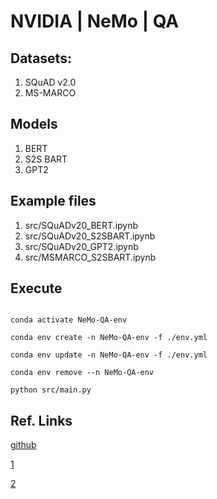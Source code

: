 # NVIDIA | NeMo | QA

## Datasets: 

1. SQuAD v2.0
2. MS-MARCO

## Models

1. BERT
2. S2S BART
3. GPT2

## Example files

1. src/SQuADv20_BERT.ipynb
2. src/SQuADv20_S2SBART.ipynb
3. src/SQuADv20_GPT2.ipynb
4. src/MSMARCO_S2SBART.ipynb

## Execute

```

conda activate NeMo-QA-env

conda env create -n NeMo-QA-env -f ./env.yml

conda env update -n NeMo-QA-env -f ./env.yml

conda env remove --n NeMo-QA-env

python src/main.py

```

## Ref. Links

[github](https://github.com/Diegoomal)

[1](https://docs.nvidia.com/nemo-framework/user-guide/latest/nemotoolkit/starthere/tutorials.html)

[2](https://colab.research.google.com/github/NVIDIA/NeMo/blob/stable/tutorials/nlp/Question_Answering.ipynb#scrollTo=PucJwfbhVC3L)
